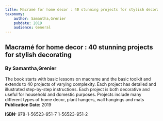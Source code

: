 ```yaml
---
title: Macramé for home decor : 40 stunning projects for stylish decorating
taxonomy:
	author: Samantha,Grenier
	pubdate: 2019
	audience: General
---
```

## Macramé for home decor : 40 stunning projects for stylish decorating
### By Samantha,Grenier

The book starts with basic lessons on macrame and the basic toolkit and extends to 40 projects of varying complexity. Each project has detailed and illustrated step-by-step instructions. Each project is both decorative and useful for household and domestic purposes. Projects include many different types of home decor, plant hangers, wall hangings and mats
**Publication Date:** 2019

**ISBN:** 978-1-56523-951-7 1-56523-951-2